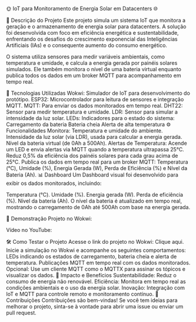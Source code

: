 🌞 IoT para Monitoramento de Energia Solar em Datacenters 🌐

📜 Descrição do Projeto
Este projeto simula um sistema IoT que monitora a geração e o armazenamento de energia solar para datacenters. A solução foi desenvolvida com foco em eficiência energética e sustentabilidade, enfrentando os desafios do crescimento exponencial das Inteligências Artificiais (IAs) e o consequente aumento do consumo energético.

O sistema utiliza sensores para medir variáveis ambientais, como temperatura e umidade, e calcula a energia gerada por painéis solares simulados. Ele também monitora o nível de uma bateria virtual enquanto publica todos os dados em um broker MQTT para acompanhamento em tempo real.

🚀 Tecnologias Utilizadas
Wokwi: Simulador de IoT para desenvolvimento do protótipo.
ESP32: Microcontrolador para leitura de sensores e integração MQTT.
MQTT: Para enviar os dados monitorados em tempo real.
DHT22: Sensor para medir temperatura e umidade.
LDR: Sensor para simular a intensidade da luz solar.
LEDs: Indicadores para o estado do sistema:
Carregamento da bateria
Bateria cheia
Alerta de alta temperatura
⚙️ Funcionalidades
Monitora:
Temperatura e umidade do ambiente.
Intensidade da luz solar (via LDR), usada para calcular a energia gerada.
Nível da bateria virtual (de 0Ah a 500Ah).
Alertas de Temperatura:
Acende um LED e envia alertas via MQTT quando a temperatura ultrapassa 25°C.
Reduz 0,5% da eficiência dos painéis solares para cada grau acima de 25°C.
Publica os dados em tempo real para um broker MQTT:
Temperatura (°C), Umidade (%), Energia Gerada (W), Perda de Eficiência (%) e Nível da Bateria (Ah).
📊 Dashboard
Um Dashboard visual foi desenvolvido para exibir os dados monitorados, incluindo:

Temperatura (°C).
Umidade (%).
Energia gerada (W).
Perda de eficiência (%).
Nível da bateria (Ah).
O nível da bateria é atualizado em tempo real, mostrando o carregamento de 0Ah até 500Ah com base na energia gerada.

🎥 Demonstração
Projeto no Wokwi:

Vídeo no YouTube:

🛠️ Como Testar o Projeto
Acesse o link do projeto no Wokwi: Clique aqui.
Inicie a simulação no Wokwi e acompanhe os seguintes comportamentos:
LEDs indicando os estados de carregamento, bateria cheia e alerta de temperatura.
Publicações MQTT em tempo real com os dados monitorados.
Opcional: Use um cliente MQTT como o MQTTX para assinar os tópicos e visualizar os dados.
🌟 Impacto e Benefícios
Sustentabilidade: Reduz o consumo de energia não renovável.
Eficiência: Monitora em tempo real as condições ambientais e o uso da energia solar.
Inovação: Integração com IoT e MQTT para controle remoto e monitoramento contínuo.
🧩 Contribuições
Contribuições são bem-vindas! Se você tem ideias para melhorar o projeto, sinta-se à vontade para abrir uma issue ou enviar um pull request.
